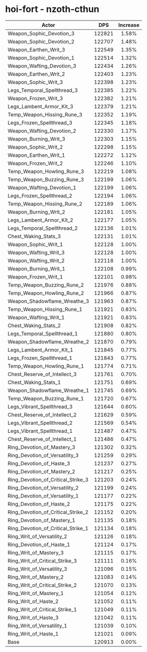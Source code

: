 # hoi-fort - nzoth-cthun
| Actor | DPS | Increase |
|---|:---:|:---:|
|Weapon_Sophic_Devotion_3|122821|1.58%|
|Weapon_Sophic_Devotion_2|122707|1.48%|
|Weapon_Earthen_Writ_3|122549|1.35%|
|Weapon_Sophic_Devotion_1|122514|1.32%|
|Weapon_Wafting_Devotion_3|122434|1.26%|
|Weapon_Earthen_Writ_2|122403|1.23%|
|Weapon_Sophic_Writ_3|122398|1.23%|
|Legs_Temporal_Spellthread_3|122385|1.22%|
|Weapon_Frozen_Writ_3|122382|1.21%|
|Legs_Lambent_Armor_Kit_3|122379|1.21%|
|Temp_Weapon_Hissing_Rune_3|122352|1.19%|
|Legs_Frozen_Spellthread_3|122345|1.18%|
|Weapon_Wafting_Devotion_2|122330|1.17%|
|Weapon_Burning_Writ_3|122303|1.15%|
|Weapon_Sophic_Writ_2|122298|1.15%|
|Weapon_Earthen_Writ_1|122272|1.12%|
|Weapon_Frozen_Writ_2|122246|1.10%|
|Temp_Weapon_Howling_Rune_3|122219|1.08%|
|Temp_Weapon_Buzzing_Rune_3|122199|1.06%|
|Weapon_Wafting_Devotion_1|122199|1.06%|
|Legs_Frozen_Spellthread_2|122194|1.06%|
|Temp_Weapon_Hissing_Rune_2|122189|1.06%|
|Weapon_Burning_Writ_2|122181|1.05%|
|Legs_Lambent_Armor_Kit_2|122177|1.05%|
|Legs_Temporal_Spellthread_2|122136|1.01%|
|Chest_Waking_Stats_3|122131|1.01%|
|Weapon_Sophic_Writ_1|122128|1.00%|
|Weapon_Wafting_Writ_3|122128|1.00%|
|Weapon_Wafting_Writ_2|122118|1.00%|
|Weapon_Burning_Writ_1|122108|0.99%|
|Weapon_Frozen_Writ_1|122101|0.98%|
|Temp_Weapon_Buzzing_Rune_2|121976|0.88%|
|Temp_Weapon_Howling_Rune_2|121966|0.87%|
|Weapon_Shadowflame_Wreathe_3|121963|0.87%|
|Temp_Weapon_Hissing_Rune_1|121921|0.83%|
|Weapon_Wafting_Writ_1|121921|0.83%|
|Chest_Waking_Stats_2|121908|0.82%|
|Legs_Temporal_Spellthread_1|121880|0.80%|
|Weapon_Shadowflame_Wreathe_2|121870|0.79%|
|Legs_Lambent_Armor_Kit_1|121845|0.77%|
|Legs_Frozen_Spellthread_1|121843|0.77%|
|Temp_Weapon_Howling_Rune_1|121774|0.71%|
|Chest_Reserve_of_Intellect_3|121761|0.70%|
|Chest_Waking_Stats_1|121751|0.69%|
|Weapon_Shadowflame_Wreathe_1|121745|0.69%|
|Temp_Weapon_Buzzing_Rune_1|121720|0.67%|
|Legs_Vibrant_Spellthread_3|121644|0.60%|
|Chest_Reserve_of_Intellect_2|121629|0.59%|
|Legs_Vibrant_Spellthread_2|121569|0.54%|
|Legs_Vibrant_Spellthread_1|121487|0.47%|
|Chest_Reserve_of_Intellect_1|121486|0.47%|
|Ring_Devotion_of_Mastery_3|121302|0.32%|
|Ring_Devotion_of_Versatility_3|121259|0.29%|
|Ring_Devotion_of_Haste_3|121237|0.27%|
|Ring_Devotion_of_Mastery_2|121217|0.25%|
|Ring_Devotion_of_Critical_Strike_3|121203|0.24%|
|Ring_Devotion_of_Versatility_2|121199|0.24%|
|Ring_Devotion_of_Versatility_1|121177|0.22%|
|Ring_Devotion_of_Haste_2|121175|0.22%|
|Ring_Devotion_of_Critical_Strike_2|121152|0.20%|
|Ring_Devotion_of_Mastery_1|121135|0.18%|
|Ring_Devotion_of_Critical_Strike_1|121134|0.18%|
|Ring_Writ_of_Versatility_2|121126|0.18%|
|Ring_Devotion_of_Haste_1|121124|0.17%|
|Ring_Writ_of_Mastery_3|121115|0.17%|
|Ring_Writ_of_Critical_Strike_3|121111|0.16%|
|Ring_Writ_of_Versatility_3|121096|0.15%|
|Ring_Writ_of_Mastery_2|121083|0.14%|
|Ring_Writ_of_Critical_Strike_2|121070|0.13%|
|Ring_Writ_of_Mastery_1|121054|0.12%|
|Ring_Writ_of_Haste_2|121052|0.11%|
|Ring_Writ_of_Critical_Strike_1|121049|0.11%|
|Ring_Writ_of_Haste_3|121042|0.11%|
|Ring_Writ_of_Versatility_1|121039|0.10%|
|Ring_Writ_of_Haste_1|121021|0.09%|
|Base|120913|0.00%|
